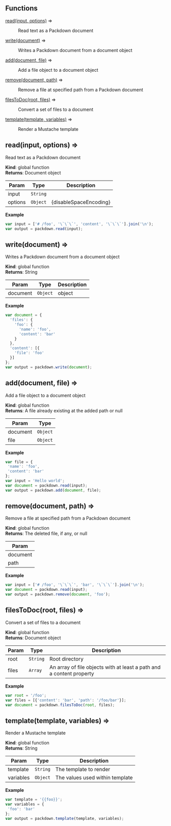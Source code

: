 ## Functions

<dl>
<dt><a href="#read">read(input, options)</a> ⇒</dt>
<dd><p>Read text as a Packdown document</p>
</dd>
<dt><a href="#write">write(document)</a> ⇒</dt>
<dd><p>Writes a Packdown document from a document object</p>
</dd>
<dt><a href="#add">add(document, file)</a> ⇒</dt>
<dd><p>Add a file object to a document object</p>
</dd>
<dt><a href="#remove">remove(document, path)</a> ⇒</dt>
<dd><p>Remove a file at specified path from a Packdown document</p>
</dd>
<dt><a href="#filesToDoc">filesToDoc(root, files)</a> ⇒</dt>
<dd><p>Convert a set of files to a document</p>
</dd>
<dt><a href="#template">template(template, variables)</a> ⇒</dt>
<dd><p>Render a Mustache template</p>
</dd>
</dl>

<a name="read"></a>

## read(input, options) ⇒
Read text as a Packdown document

**Kind**: global function  
**Returns**: Document object  

| Param | Type | Description |
| --- | --- | --- |
| input | <code>String</code> |  |
| options | <code>Object</code> | {disableSpaceEncoding} |

**Example**  
```js
var input = ['# /foo', '\`\`\`', 'content', '\`\`\`'].join('\n');
var output = packdown.read(input);
```
<a name="write"></a>

## write(document) ⇒
Writes a Packdown document from a document object

**Kind**: global function  
**Returns**: String  

| Param | Type | Description |
| --- | --- | --- |
| document | <code>Object</code> | object |

**Example**  
```js
var document = {
  'files': {
    'foo': {
      'name': 'foo',
      'content': 'bar'
    }
  },
  'content': [{
    'file': 'foo'
  }]
};
var output = packdown.write(document);
```
<a name="add"></a>

## add(document, file) ⇒
Add a file object to a document object

**Kind**: global function  
**Returns**: A file already existing at the added path or null  

| Param | Type |
| --- | --- |
| document | <code>Object</code> | 
| file | <code>Object</code> | 

**Example**  
```js
var file = {
 'name': 'foo',
 'content': 'bar'
};
var input = 'Hello world';
var document = packdown.read(input);
var output = packdown.add(document, file);
```
<a name="remove"></a>

## remove(document, path) ⇒
Remove a file at specified path from a Packdown document

**Kind**: global function  
**Returns**: The deleted file, if any, or null  

| Param |
| --- |
| document | 
| path | 

**Example**  
```js
var input = ['# /foo', '\`\`\`', 'bar', '\`\`\`'].join('\n');
var document = packdown.read(input);
var output = packdown.remove(document, 'foo');
```
<a name="filesToDoc"></a>

## filesToDoc(root, files) ⇒
Convert a set of files to a document

**Kind**: global function  
**Returns**: Document object  

| Param | Type | Description |
| --- | --- | --- |
| root | <code>String</code> | Root directory |
| files | <code>Array</code> | An array of file objects with at least a path and a content property |

**Example**  
```js
var root = '/foo';
var files = [{'content': 'bar', 'path': '/foo/bar'}];
var document = packdown.filesToDoc(root, files);
```
<a name="template"></a>

## template(template, variables) ⇒
Render a Mustache template

**Kind**: global function  
**Returns**: String  

| Param | Type | Description |
| --- | --- | --- |
| template | <code>String</code> | The template to render |
| variables | <code>Object</code> | The values used within template |

**Example**  
```js
var template = '{{foo}}';
var variables = {
 'foo': 'bar'
};
var output = packdown.template(template, variables);
```
